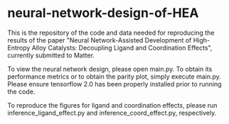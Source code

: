 # neural-network-design-of-HEA

This is the repository of the code and data needed for reproducing the results of the paper "Neural Network-Assisted Development of High-Entropy Alloy Catalysts: Decoupling Ligand and Coordination Effects", currently submitted to Matter.

To view the neural network design, please open main.py. To obtain its performance metrics or to obtain the parity plot, simply execute main.py. Please ensure tensorflow 2.0 has been properly installed prior to running the code.

To reproduce the figures for ligand and coordination effects, please run inference_ligand_effect.py and inference_coord_effect.py, respectively.
